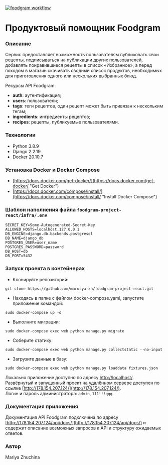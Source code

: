 [![foodgram workflow](https://github.com/marusya-zh/foodgram-project-react/actions/workflows/foodgram_workflow.yml/badge.svg)](https://github.com/marusya-zh/foodgram-project-react/actions/workflows/foodgram_workflow.yml)

# Продуктовый помощник Foodgram

### Описание
Сервис предоставляет возможность пользователям публиковать свои рецепты, подписываться на публикации других пользователей, добавлять понравившиеся рецепты в список «Избранное», а перед походом в магазин скачивать сводный список продуктов, необходимых для приготовления одного или нескольких выбранных блюд.  

Ресурсы API Foodgram:
- **auth**: аутентификация;
- **users**: пользователи;
- **tags**: теги рецептов, один рецепт может быть привязан к нескольким тегам;
- **ingredients**: ингредиенты рецептов;
- **recipes**: рецепты, публикуемые пользователями.

### Технологии
- Python 3.8.9
- Django 2.2.19
- Docker 20.10.7

### Установка Docker и Docker Compose
- [https://docs.docker.com/get-docker/](https://docs.docker.com/get-docker/ "Get Docker")
- [https://docs.docker.com/compose/install/](https://docs.docker.com/compose/install/ "Install Docker Compose")

### Шаблон наполнения файла `foodgram-project-react/infra/.env`
```
SECRET_KEY=Some-Autogenerated-Secret-Key
ALLOWED_HOSTS=localhost,127.0.0.1
DB_ENGINE=django.db.backends.postgresql
DB_NAME=django_db
POSTGRES_USER=user_name
POSTGRES_PASSWORD=password
DB_HOST=db
DB_PORT=5432
```

### Запуск проекта в контейнерах
- Клонируйте репозиторий:
```
git clone https://github.com/marusya-zh/foodgram-project-react.git
```
- Находясь в папке с файлом docker-compose.yaml, запустите приложение командой:
```
sudo docker-compose up -d
```
- Выполните миграции:
```
sudo docker-compose exec web python manage.py migrate
```
- Соберите статику:
```
sudo docker-compose exec web python manage.py collectstatic --no-input
```
- Загрузите данные в базу:
```
sudo docker-compose exec web python manage.py loaddata fixtures.json
```  

Локально приложение доступно по адресу [http://localhost/](http://localhost/).  
Развёрнутый и запущенный проект на удалённом сервере доступен по ссылке [http://178.154.207.124/](http://178.154.207.124/).  
Логин и пароль администратора: ```admin```, ```111!!!qqq```.

### Документация приложения
Документация API Foodgram подключена по адресу [http://178.154.207.124/api/docs/](http://178.154.207.124/api/docs/) и содержит описание возможных запросов к API и структуру ожидаемых ответов.

### Автор
Mariya Zhuchina